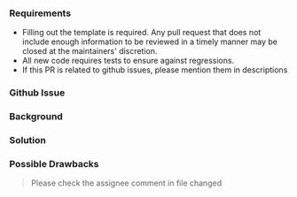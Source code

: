### Requirements

* Filling out the template is required. Any pull request that does not include enough information to be reviewed in a timely manner may be closed at the maintainers' discretion.
* All new code requires tests to ensure against regressions.
* If this PR is related to github issues, please mention them in descriptions

### Github Issue
<!--
    Add the github issue number if exists(ex. Fixes #1, Closes #1 or Resolves #1).
-->

### Background
<!--
    Explain why this pull request was created.
-->

### Solution
<!-- 
    Explain how you solved this problem.
-->

### Possible Drawbacks
<!--
    What are the possible side-effects or negative impacts of the code change?
-->

> Please check the assignee comment in file changed
<!--
    Please comment additional descriptions in file changed 
-->
